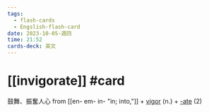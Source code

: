 ```yaml
---
tags:
  - flash-cards
  - Engslish-flash-card
date: 2023-10-05-週四
time: 21:52
cards-deck: 英文
---
```


# [[invigorate]] #card 
鼓舞、振奮人心
from [[en- em- in-  "in; into,"]] + [vigor](https://www.etymonline.com/word/vigor#etymonline_v_7785 "Etymology, meaning and definition of vigor") (n.) + [-ate](https://www.etymonline.com/word/-ate#etymonline_v_26661 "Etymology, meaning and definition of -ate") (2)